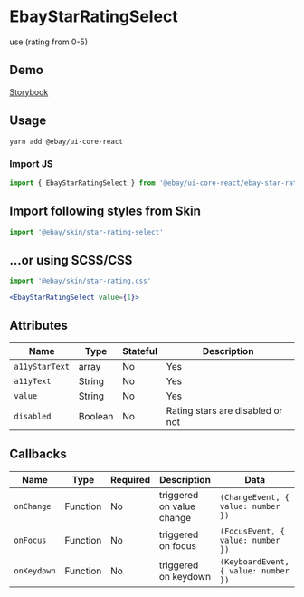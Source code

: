 # EbayStarRatingSelect
use (rating from 0-5)

## Demo
[Storybook](https://opensource.ebay.com/ebayui-core-react/main/?path=/story/form-input-ebay-star-rating-select--isolated)

## Usage
```
yarn add @ebay/ui-core-react
```

### Import JS
```jsx harmony
import { EbayStarRatingSelect } from '@ebay/ui-core-react/ebay-star-rating-select'
```

## Import following styles from Skin
```jsx harmony
import '@ebay/skin/star-rating-select'
```

## ...or using SCSS/CSS
```jsx harmony
import '@ebay/skin/star-rating.css'
```

```jsx harmony
<EbayStarRatingSelect value={1}>
```

## Attributes

Name | Type | Stateful | Description
--- | --- | --- | ---
| `a11yStarText`       | array  | No       | Yes      | array of strings for star inputs              |
| `a11yText`       | String  | No       | Yes      | container aria-label               |
| `value`           | String  | No       | Yes      | The amount of stars to be filled. Can be "2-5" for 2 and a half stars.|
| `disabled` | Boolean | No | Rating stars are disabled or not

## Callbacks

| Name       | Type     | Required | Description               | Data                                 |
|------------|----------|----------|---------------------------|--------------------------------------|
| `onChange` | Function | No       | triggered on value change | `(ChangeEvent, { value: number })`   |
| `onFocus` | Function | No       | triggered on focus        | `(FocusEvent, { value: number })`    |
| `onKeydown` | Function | No       | triggered on keydown     | `(KeyboardEvent, { value: number })` |
